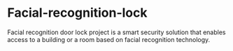 # Facial-recognition-lock
Facial recognition door lock project is a smart security solution that enables access to a building or a room based on facial recognition technology.
